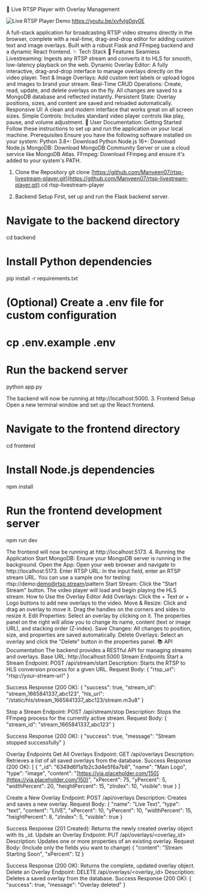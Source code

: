 🎥 Live RTSP Player with Overlay Management

![Live RTSP Player Demo](assets/rstptohsl.gif)
https://youtu.be/xvfvlg0qy0E


A full-stack application for broadcasting RTSP video streams directly in the browser, complete with a real-time, drag-and-drop editor for adding custom text and image overlays. Built with a robust Flask and FFmpeg backend and a dynamic React frontend.
✨ Tech Stack
🚀 Features
Seamless Livestreaming: Ingests any RTSP stream and converts it to HLS for smooth, low-latency playback on the web.
Dynamic Overlay Editor: A fully interactive, drag-and-drop interface to manage overlays directly on the video player.
Text & Image Overlays: Add custom text labels or upload logos and images to brand your stream.
Real-Time CRUD Operations: Create, read, update, and delete overlays on the fly. All changes are saved to a MongoDB database and reflected instantly.
Persistent State: Overlay positions, sizes, and content are saved and reloaded automatically.
Responsive UI: A clean and modern interface that works great on all screen sizes.
Simple Controls: Includes standard video player controls like play, pause, and volume adjustment.
📖 User Documentation: Getting Started
Follow these instructions to set up and run the application on your local machine.
Prerequisites
Ensure you have the following software installed on your system:
Python 3.8+: Download Python
Node.js 16+: Download Node.js
MongoDB: Download MongoDB Community Server or use a cloud service like MongoDB Atlas.
FFmpeg: Download FFmpeg and ensure it's added to your system's PATH.
1. Clone the Repository
git clone [https://github.com/Manveen07/rtsp-livestream-player.git](https://github.com/Manveen07/rtsp-livestream-player.git)
cd rtsp-livestream-player


2. Backend Setup
First, set up and run the Flask backend server.
# Navigate to the backend directory
cd backend

# Install Python dependencies
pip install -r requirements.txt

# (Optional) Create a .env file for custom configuration
# cp .env.example .env

# Run the backend server
python app.py


The backend will now be running at http://localhost:5000.
3. Frontend Setup
Open a new terminal window and set up the React frontend.
# Navigate to the frontend directory
cd frontend

# Install Node.js dependencies
npm install

# Run the frontend development server
npm run dev


The frontend will now be running at http://localhost:5173.
4. Running the Application
Start MongoDB: Ensure your MongoDB server is running in the background.
Open the App: Open your web browser and navigate to http://localhost:5173.
Enter RTSP URL: In the input field, enter an RTSP stream URL. You can use a sample one for testing: rtsp://demo:demo@rtsp.stream/pattern
Start Stream: Click the "Start Stream" button. The video player will load and begin playing the HLS stream.
How to Use the Overlay Editor
Add Overlays: Click the + Text or + Logo buttons to add new overlays to the video.
Move & Resize: Click and drag an overlay to move it. Drag the handles on the corners and sides to resize it.
Edit Properties: Select an overlay by clicking on it. The properties panel on the right will allow you to change its name, content (text or image URL), and stacking order (Z-index).
Save Changes: All changes to position, size, and properties are saved automatically.
Delete Overlays: Select an overlay and click the "Delete" button in the properties panel.
📚 API Documentation
The backend provides a RESTful API for managing streams and overlays.
Base URL: http://localhost:5000
Stream Endpoints
Start a Stream
Endpoint: POST /api/stream/start
Description: Starts the RTSP to HLS conversion process for a given URL.
Request Body:
{
  "rtsp_url": "rtsp://your-stream-url"
}


Success Response (200 OK):
{
  "success": true,
  "stream_id": "stream_1665841337_abc123",
  "hls_url": "/static/hls/stream_1665841337_abc123/stream.m3u8"
}


Stop a Stream
Endpoint: POST /api/stream/stop
Description: Stops the FFmpeg process for the currently active stream.
Request Body:
{
  "stream_id": "stream_1665841337_abc123"
}


Success Response (200 OK):
{
  "success": true,
  "message": "Stream stopped successfully"
}


Overlay Endpoints
Get All Overlays
Endpoint: GET /api/overlays
Description: Retrieves a list of all saved overlays from the database.
Success Response (200 OK):
[
  {
    "_id": "6349d6f1a1b2c3d4e5f6a7b8",
    "name": "Main Logo",
    "type": "image",
    "content": "[https://via.placeholder.com/150](https://via.placeholder.com/150)",
    "xPercent": 75,
    "yPercent": 5,
    "widthPercent": 20,
    "heightPercent": 15,
    "zIndex": 10,
    "visible": true
  }
]


Create a New Overlay
Endpoint: POST /api/overlays
Description: Creates and saves a new overlay.
Request Body:
{
  "name": "Live Text",
  "type": "text",
  "content": "LIVE",
  "xPercent": 10,
  "yPercent": 10,
  "widthPercent": 15,
  "heightPercent": 8,
  "zIndex": 5,
  "visible": true
}


Success Response (201 Created): Returns the newly created overlay object with its _id.
Update an Overlay
Endpoint: PUT /api/overlays/<overlay_id>
Description: Updates one or more properties of an existing overlay.
Request Body: (Include only the fields you want to change)
{
  "content": "Stream Starting Soon",
  "xPercent": 12
}


Success Response (200 OK): Returns the complete, updated overlay object.
Delete an Overlay
Endpoint: DELETE /api/overlays/<overlay_id>
Description: Deletes a saved overlay from the database.
Success Response (200 OK):
{
  "success": true,
  "message": "Overlay deleted"
}
